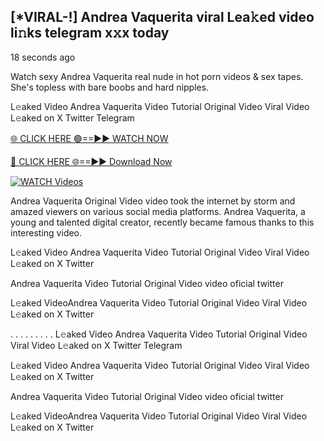 ## [*VIRAL-!] Andrea Vaquerita viral Lea𝚔ed video li𝚗ks telegram x𝚡x today

18 seconds ago

Watch sexy Andrea Vaquerita real nude in hot porn videos & sex tapes. She's topless with bare boobs and hard nipples.

L𝚎aked Video Andrea Vaquerita Video Tutorial Original Video Viral Video L𝚎aked on X Twitter Telegram

[🌐 CLICK HERE 🟢==►► WATCH NOW](https://russelviper69.blogspot.com/p/leaked-video.html)

[🔴 CLICK HERE 🌐==►► Download Now](https://russelviper69.blogspot.com/p/leaked-video.html)

[![WATCH Videos](https://i.imgur.com/dJHk4Zq.gif)](https://russelviper69.blogspot.com/p/leaked-video.html)

Andrea Vaquerita Original Video video took the internet by storm and amazed viewers on various social media platforms. Andrea Vaquerita, a young and talented digital creator, recently became famous thanks to this interesting video.

L𝚎aked Video Andrea Vaquerita Video Tutorial Original Video Viral Video L𝚎aked on X Twitter

Andrea Vaquerita Video Tutorial Original Video video oficial twitter

L𝚎aked VideoAndrea Vaquerita Video Tutorial Original Video Viral Video L𝚎aked on X Twitter

. . . . . . . . . L𝚎aked Video Andrea Vaquerita Video Tutorial Original Video Viral Video L𝚎aked on X Twitter Telegram

L𝚎aked Video Andrea Vaquerita Video Tutorial Original Video Viral Video L𝚎aked on X Twitter

Andrea Vaquerita Video Tutorial Original Video video oficial twitter

L𝚎aked VideoAndrea Vaquerita Video Tutorial Original Video Viral Video L𝚎aked on X Twitter